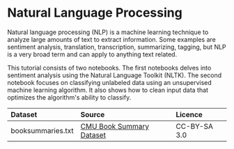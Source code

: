 # Natural Language Processing

Natural language processing (NLP) is a machine learning technique to analyze large amounts of text to extract information. Some examples are sentiment analysis, translation, transcription, summarizing, tagging, but NLP is a very broad term and can apply to anything text related.

This tutorial consists of two notebooks. The first notebooks delves into sentiment analysis using the Natural Language Toolkit (NLTK). The second notebook focuses on classifying unlabeled data using an unsupervised machine learning algorithm. It also shows how to clean input data that optimizes the algorithm's ability to classify.

| Dataset      | Source    | Licence |
|:-------------|:----------|:--------|
| booksummaries.txt | [CMU Book Summary Dataset](https://www.cs.cmu.edu/~dbamman/booksummaries.html) | CC-BY-SA 3.0 |
